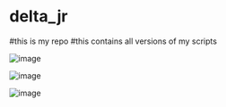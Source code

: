 # delta_jr

#this is my repo
#this contains all versions of my scripts

![image](https://github.com/user-attachments/assets/9df9e9ca-ba14-47f0-bf1a-038a44bec067)

![image](https://github.com/user-attachments/assets/8675591c-6109-4051-9ae6-adff0dbcd36f)

![image](https://github.com/user-attachments/assets/eb05e406-64a8-4dbc-900c-8f0044ec2ef8)
